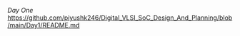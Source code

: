 *Day One*
https://github.com/piyushk246/Digital_VLSI_SoC_Design_And_Planning/blob/main/Day1/README.md
